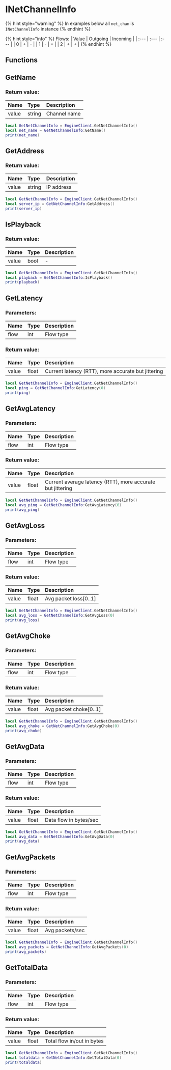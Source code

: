# INetChannelInfo

{% hint style="warning" %}
In examples below all `net_chan` is `INetChannelInfo` instance
{% endhint %}

{% hint style="info" %}
Flows:
| Value | Outgoing | Incoming |
| :--- | :--- | :--- |
| 0 | + | - |
| 1 | - | + |
| 2 | + | + |
{% endhint %}

## Functions

## GetName

### Return value:

| Name | Type | Description |
| :--- | :--- | :--- |
| value | string | Channel name |

```lua
local GetNetChannelInfo = EngineClient.GetNetChannelInfo()
local net_name = GetNetChannelInfo:GetName()
print(net_name)
```

## GetAddress

### Return value:

| Name | Type | Description |
| :--- | :--- | :--- |
| value | string | IP address |

```lua
local GetNetChannelInfo = EngineClient.GetNetChannelInfo()
local server_ip = GetNetChannelInfo:GetAddress()
print(server_ip)
```

## IsPlayback

### Return value:

| Name | Type | Description |
| :--- | :--- | :--- |
| value | bool | - |

```lua
local GetNetChannelInfo = EngineClient.GetNetChannelInfo()
local playback = GetNetChannelInfo:IsPlayback()
print(playback)
```

## GetLatency

### Parameters:

| Name | Type | Description |
| :--- | :--- | :--- |
| flow | int | Flow type |

### Return value:

| Name | Type | Description |
| :--- | :--- | :--- |
| value | float | Current latency (RTT), more accurate but jittering |

```lua
local GetNetChannelInfo = EngineClient.GetNetChannelInfo()
local ping = GetNetChannelInfo:GetLatency(0)
print(ping)
```

## GetAvgLatency

### Parameters:

| Name | Type | Description |
| :--- | :--- | :--- |
| flow | int | Flow type |

### Return value:

| Name | Type | Description |
| :--- | :--- | :--- |
| value | float | Current average latency (RTT), more accurate but jittering |

```lua
local GetNetChannelInfo = EngineClient.GetNetChannelInfo()
local avg_ping = GetNetChannelInfo:GetAvgLatency(0)
print(avg_ping)
```

## GetAvgLoss

### Parameters:

| Name | Type | Description |
| :--- | :--- | :--- |
| flow | int | Flow type |

### Return value:

| Name | Type | Description |
| :--- | :--- | :--- |
| value | float | Avg packet loss\[0..1\] |

```lua
local GetNetChannelInfo = EngineClient.GetNetChannelInfo()
local avg_loss = GetNetChannelInfo:GetAvgLoss(0)
print(avg_loss)
```

## GetAvgChoke

### Parameters:

| Name | Type | Description |
| :--- | :--- | :--- |
| flow | int | Flow type |

### Return value:

| Name | Type | Description |
| :--- | :--- | :--- |
| value | float | Avg packet choke\[0..1\] |

```lua
local GetNetChannelInfo = EngineClient.GetNetChannelInfo()
local avg_choke = GetNetChannelInfo:GetAvgChoke(0)
print(avg_choke)
```

## GetAvgData

### Parameters:

| Name | Type | Description |
| :--- | :--- | :--- |
| flow | int | Flow type |

### Return value:

| Name | Type | Description |
| :--- | :--- | :--- |
| value | float | Data flow in bytes/sec |

```lua
local GetNetChannelInfo = EngineClient.GetNetChannelInfo()
local avg_data = GetNetChannelInfo:GetAvgData(0)
print(avg_data)
```

## GetAvgPackets

### Parameters:

| Name | Type | Description |
| :--- | :--- | :--- |
| flow | int | Flow type |

### Return value:

| Name | Type | Description |
| :--- | :--- | :--- |
| value | float | Avg packets/sec |

```lua
local GetNetChannelInfo = EngineClient.GetNetChannelInfo()
local avg_packets = GetNetChannelInfo:GetAvgPackets(0)
print(avg_packets)
```

## GetTotalData

### Parameters:

| Name | Type | Description |
| :--- | :--- | :--- |
| flow | int | Flow type |

### Return value:

| Name | Type | Description |
| :--- | :--- | :--- |
| value | float | Total flow in/out in bytes |

```lua
local GetNetChannelInfo = EngineClient.GetNetChannelInfo()
local totaldata = GetNetChannelInfo:GetTotalData(0)
print(totaldata)
```
